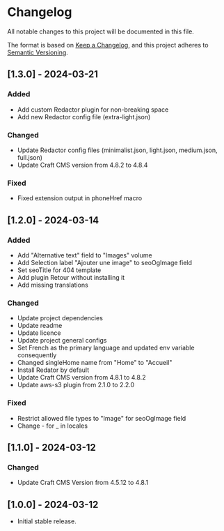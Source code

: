 # Changelog

All notable changes to this project will be documented in this file.

The format is based on [Keep a Changelog](https://keepachangelog.com/en/1.1.0/),
and this project adheres to [Semantic Versioning](https://semver.org/spec/v2.0.0.html).

## [1.3.0] - 2024-03-21

### Added

- Add custom Redactor plugin for non-breaking space
- Add new Redactor config file (extra-light.json)

### Changed

- Update Redactor config files (minimalist.json, light.json, medium.json, full.json)
- Update Craft CMS version from 4.8.2 to 4.8.4

### Fixed

- Fixed extension output in phoneHref macro

## [1.2.0] - 2024-03-14

### Added

- Add "Alternative text" field to "Images" volume
- Add Selection label "Ajouter une image" to seoOgImage field
- Set seoTitle for 404 template
- Add plugin Retour without installing it
- Add missing translations

### Changed

- Update project dependencies
- Update readme
- Update licence
- Update project general configs
- Set French as the primary language and updated env variable consequently
- Changed singleHome name from "Home" to "Accueil"
- Install Redator by default
- Update Craft CMS version from 4.8.1 to 4.8.2
- Update aws-s3 plugin from 2.1.0 to 2.2.0

### Fixed

- Restrict allowed file types to "Image" for seoOgImage field
- Change - for _ in locales

## [1.1.0] - 2024-03-12

### Changed

- Update Craft CMS Version from 4.5.12 to 4.8.1


## [1.0.0] - 2024-03-12

- Initial stable release.